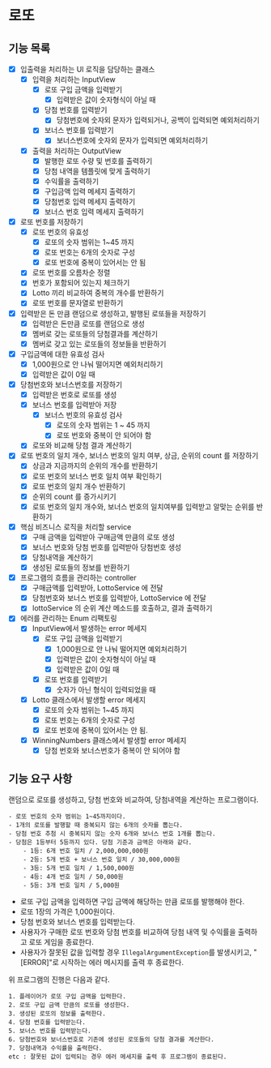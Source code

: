 # 로또

## 기능 목록

- [x] 입출력을 처리하는 UI 로직을 담당하는 클래스
    - [x] 입력을 처리하는 InputView
        - [x] 로또 구입 금액을 입력받기
            - [x] 입력받은 값이 숫자형식이 아닐 때
        - [x] 당첨 번호를 입력받기
            - [x] 당첨번호에 숫자외 문자가 입력되거나, 공백이 입력되면 예외처리하기
        - [x] 보너스 번호를 입력받기
            - [x] 보너스번호에 숫자외 문자가 입력되면 예외처리하기
    - [x] 출력을 처리하는 OutputView
        - [x] 발행한 로또 수량 및 번호를 출력하기
        - [x] 당첨 내역을 템플릿에 맞게 출력하기
        - [x] 수익률을 출력하기
        - [x] 구입금액 입력 메세지 출력하기
        - [x] 당첨번호 입력 메세지 출력하기
        - [x] 보너스 번호 입력 메세지 출력하기

- [x] 로또 번호를 저장하기
    - [x] 로또 번호의 유효성
        - [x] 로또의 숫자 범위는 1~45 까지
        - [x] 로또 번호는 6개의 숫자로 구성
        - [x] 로또 번호에 중복이 있어서는 안 됨
    - [x] 로또 번호를 오름차순 정렬
    - [x] 번호가 포함되어 있는지 체크하기
    - [x] Lotto 끼리 비교하여 중복의 개수를 반환하기
    - [x] 로또 번호를 문자열로 반환하기

- [x] 입력받은 돈 만큼 랜덤으로 생성하고, 발행된 로또들을 저장하기
    - [x] 입력받은 돈만큼 로또를 랜덤으로 생성
    - [x] 멤버로 갖는 로또들의 당첨결과를 계산하기
    - [x] 멤버로 갖고 있는 로또들의 정보들을 반환하기

- [x] 구입금액에 대한 유효성 검사
    - [x] 1,000원으로 안 나눠 떨어지면 예외처리하기
    - [x] 입력받은 값이 0일 때

- [x] 당첨번호와 보너스번호를 저장하기
    - [x] 입력받은 번호로 로또를 생성
    - [x] 보너스 번호를 입력받아 저장
        - [x] 보너스 번호의 유효성 검사
            - [x] 로또의 숫자 범위는 1 ~ 45 까지
            - [x] 로또 번호와 중복이 안 되어야 함
    - [x] 로또와 비교해 당첨 결과 계산하기

- [x] 로또 번호의 일치 개수, 보너스 번호의 일치 여부, 상금, 순위의 count 를 저장하기
    - [x] 상금과 지금까지의 순위의 개수를 반환하기
    - [x] 로또 번호의 보너스 번호 일치 여부 확인하기
    - [x] 로또 번호의 일치 개수 반환하기
    - [x] 순위의 count 를 증가시키기
    - [x] 로또 번호의 일치 개수와, 보너스 번호의 일치여부를 입력받고 알맞는 순위를 반환하기

- [x] 핵심 비즈니스 로직을 처리할 service
    - [x] 구매 금액을 입력받아 구매금액 만큼의 로또 생성
    - [x] 보너스 번호와 당첨 번호를 입력받아 당첨번호 생성
    - [x] 당첨내역을 계산하기
    - [x] 생성된 로또들의 정보를 반환하기

- [x] 프로그램의 흐름을 관리하는 controller
    - [x] 구매금액를 입력받아, LottoService 에 전달
    - [x] 당첨번호와 보너스 번호를 입력받아, LottoService 에 전달
    - [x] lottoService 의 순위 계산 메소드를 호출하고, 결과 출력하기

- [x] 에러를 관리하는 Enum 리팩토링
    - [x] InputView에서 발생하는 error 메세지
        - [x] 로또 구입 금액을 입력받기
            - [x] 1,000원으로 안 나눠 떨어지면 예외처리하기
            - [x] 입력받은 값이 숫자형식이 아닐 때
            - [x] 입력받은 값이 0일 때
        - [x] 로또 번호를 입력받기
            - [x] 숫자가 아닌 형식이 입력되었을 때
    - [x] Lotto 클래스에서 발생할 error 메세지
        - [x] 로또의 숫자 범위는 1~45 까지
        - [x] 로또 번호는 6개의 숫자로 구성
        - [x] 로또 번호에 중복이 있어서는 안 됨.
    - [x] WinningNumbers 클래스에서 발생할 error 메세지
        - [x] 당첨 번호와 보너스번호가 중복이 안 되어야 함

## 기능 요구 사항

랜덤으로 로또를 생성하고, 당첨 번호와 비교하여, 당첨내역을 계산하는 프로그램이다.

```
- 로또 번호의 숫자 범위는 1~45까지이다.
- 1개의 로또를 발행할 때 중복되지 않는 6개의 숫자를 뽑는다.
- 당첨 번호 추첨 시 중복되지 않는 숫자 6개와 보너스 번호 1개를 뽑는다.
- 당첨은 1등부터 5등까지 있다. 당첨 기준과 금액은 아래와 같다.
    - 1등: 6개 번호 일치 / 2,000,000,000원
    - 2등: 5개 번호 + 보너스 번호 일치 / 30,000,000원
    - 3등: 5개 번호 일치 / 1,500,000원
    - 4등: 4개 번호 일치 / 50,000원
    - 5등: 3개 번호 일치 / 5,000원
```

- 로또 구입 금액을 입력하면 구입 금액에 해당하는 만큼 로또를 발행해야 한다.
- 로또 1장의 가격은 1,000원이다.
- 당첨 번호와 보너스 번호를 입력받는다.
- 사용자가 구매한 로또 번호와 당첨 번호를 비교하여 당첨 내역 및 수익률을 출력하고 로또 게임을 종료한다.
- 사용자가 잘못된 값을 입력할 경우 `IllegalArgumentException`를 발생시키고, "[ERROR]"로 시작하는 에러 메시지를 출력 후 종료한다.

위 프로그램의 진행은 다음과 같다.

```
1. 플레이어가 로또 구입 금액을 입력한다.
2. 로또 구입 금액 만큼의 로또를 생성한다.
3. 생성된 로또의 정보를 출력한다.
4. 당첨 번호를 입력받는다.
5. 보너스 번호를 입력받는다.
6. 당첨번호와 보너스번호로 기존에 생성된 로또들의 당첨 결과를 계산한다.
7. 당첨내역과 수익률을 출력한다.
etc : 잘못된 값이 입력되는 경우 에러 메세지를 출력 후 프로그램이 종료된다.
```